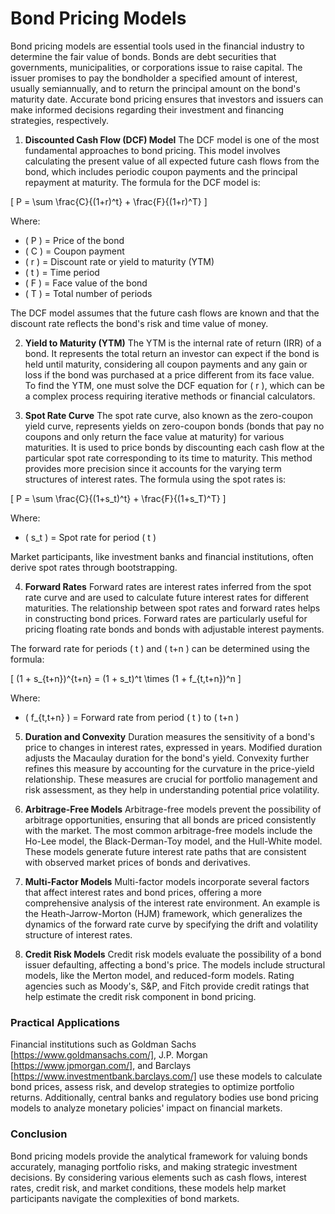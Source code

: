 # Bond Pricing Models

Bond pricing models are essential tools used in the financial industry to determine the fair value of bonds. Bonds are debt securities that governments, municipalities, or corporations issue to raise capital. The issuer promises to pay the bondholder a specified amount of interest, usually semiannually, and to return the principal amount on the bond's maturity date. Accurate bond pricing ensures that investors and issuers can make informed decisions regarding their investment and financing strategies, respectively. 

1. **Discounted Cash Flow (DCF) Model**
The DCF model is one of the most fundamental approaches to bond pricing. This model involves calculating the present value of all expected future cash flows from the bond, which includes periodic coupon payments and the principal repayment at maturity. The formula for the DCF model is:

\[ P = \sum \frac{C}{(1+r)^t} + \frac{F}{(1+r)^T} \]

Where:
- \( P \) = Price of the bond
- \( C \) = Coupon payment
- \( r \) = Discount rate or yield to maturity (YTM)
- \( t \) = Time period
- \( F \) = Face value of the bond
- \( T \) = Total number of periods

The DCF model assumes that the future cash flows are known and that the discount rate reflects the bond's risk and time value of money.

2. **Yield to Maturity (YTM)**
The YTM is the internal rate of return (IRR) of a bond. It represents the total return an investor can expect if the bond is held until maturity, considering all coupon payments and any gain or loss if the bond was purchased at a price different from its face value. To find the YTM, one must solve the DCF equation for \( r \), which can be a complex process requiring iterative methods or financial calculators.

3. **Spot Rate Curve**
The spot rate curve, also known as the zero-coupon yield curve, represents yields on zero-coupon bonds (bonds that pay no coupons and only return the face value at maturity) for various maturities. It is used to price bonds by discounting each cash flow at the particular spot rate corresponding to its time to maturity. This method provides more precision since it accounts for the varying term structures of interest rates. The formula using the spot rates is:

\[ P = \sum \frac{C}{(1+s_t)^t} + \frac{F}{(1+s_T)^T} \]

Where:
- \( s_t \) = Spot rate for period \( t \)

Market participants, like investment banks and financial institutions, often derive spot rates through bootstrapping.

4. **Forward Rates**
Forward rates are interest rates inferred from the spot rate curve and are used to calculate future interest rates for different maturities. The relationship between spot rates and forward rates helps in constructing bond prices. Forward rates are particularly useful for pricing floating rate bonds and bonds with adjustable interest payments. 

The forward rate for periods \( t \) and \( t+n \) can be determined using the formula:

\[ (1 + s_{t+n})^{t+n} = (1 + s_t)^t \times (1 + f_{t,t+n})^n \]

Where:
- \( f_{t,t+n} \) = Forward rate from period \( t \) to \( t+n \)

5. **Duration and Convexity**
Duration measures the sensitivity of a bond's price to changes in interest rates, expressed in years. Modified duration adjusts the Macaulay duration for the bond's yield. Convexity further refines this measure by accounting for the curvature in the price-yield relationship. These measures are crucial for portfolio management and risk assessment, as they help in understanding potential price volatility.

6. **Arbitrage-Free Models**
Arbitrage-free models prevent the possibility of arbitrage opportunities, ensuring that all bonds are priced consistently with the market. The most common arbitrage-free models include the Ho-Lee model, the Black-Derman-Toy model, and the Hull-White model. These models generate future interest rate paths that are consistent with observed market prices of bonds and derivatives.

7. **Multi-Factor Models**
Multi-factor models incorporate several factors that affect interest rates and bond prices, offering a more comprehensive analysis of the interest rate environment. An example is the Heath-Jarrow-Morton (HJM) framework, which generalizes the dynamics of the forward rate curve by specifying the drift and volatility structure of interest rates.

8. **Credit Risk Models**
Credit risk models evaluate the possibility of a bond issuer defaulting, affecting a bond's price. The models include structural models, like the Merton model, and reduced-form models. Rating agencies such as Moody's, S&P, and Fitch provide credit ratings that help estimate the credit risk component in bond pricing.

### Practical Applications

Financial institutions such as Goldman Sachs [https://www.goldmansachs.com/], J.P. Morgan [https://www.jpmorgan.com/], and Barclays [https://www.investmentbank.barclays.com/] use these models to calculate bond prices, assess risk, and develop strategies to optimize portfolio returns. Additionally, central banks and regulatory bodies use bond pricing models to analyze monetary policies' impact on financial markets.

### Conclusion

Bond pricing models provide the analytical framework for valuing bonds accurately, managing portfolio risks, and making strategic investment decisions. By considering various elements such as cash flows, interest rates, credit risk, and market conditions, these models help market participants navigate the complexities of bond markets.
